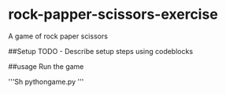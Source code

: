 # rock-papper-scissors-exercise
A game of rock paper scissors





##Setup
TODO - Describe setup steps using codeblocks


##usage
Run the game


'''Sh
pythongame.py
'''
